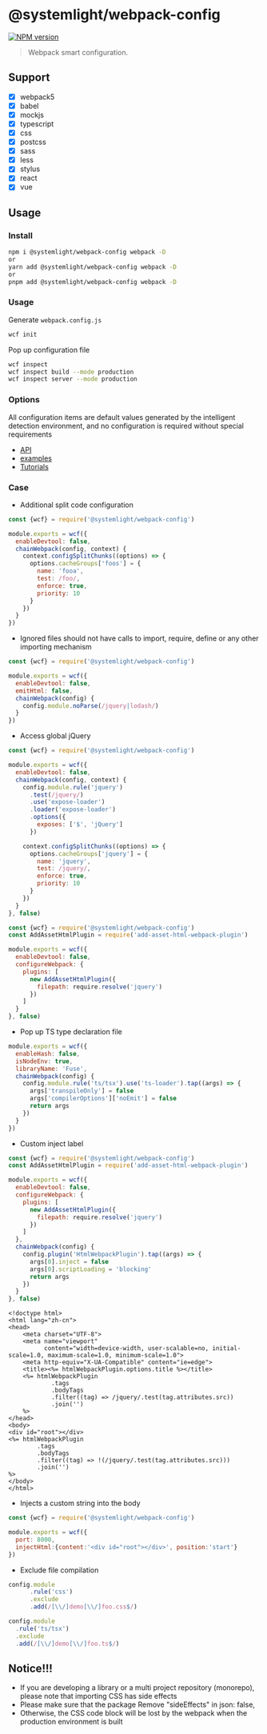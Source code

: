# @systemlight/webpack-config

[![NPM version](https://img.shields.io/npm/v/@systemlight/webpack-config.svg)](https://www.npmjs.com/package/@systemlight/webpack-config)

> Webpack smart configuration.

## Support

- [x] webpack5
- [x] babel
- [x] mockjs
- [x] typescript
- [x] css
- [x] postcss
- [x] sass
- [x] less
- [x] stylus
- [x] react
- [x] vue

## Usage

### Install

```bash
npm i @systemlight/webpack-config webpack -D
or
yarn add @systemlight/webpack-config webpack -D
or
pnpm add @systemlight/webpack-config webpack -D
```

### Usage

Generate `webpack.config.js`

```bash
wcf init
```

Pop up configuration file

```bash
wcf inspect
wcf inspect build --mode production
wcf inspect server --mode production
```

### Options

All configuration items are default values generated by the intelligent detection environment, and no configuration is
required without special requirements

- [API](src/interface/Webpack5RecommendConfigOptions.ts)
- [examples](https://github.com/SystemLight/T-webpack5)
- [Tutorials](https://juejin.cn/post/7139735372237373471)

### Case

- Additional split code configuration

```js
const {wcf} = require('@systemlight/webpack-config')

module.exports = wcf({
  enableDevtool: false,
  chainWebpack(config, context) {
    context.configSplitChunks((options) => {
      options.cacheGroups['foos'] = {
        name: 'fooa',
        test: /foo/,
        enforce: true,
        priority: 10
      }
    })
  }
})
```

- Ignored files should not have calls to import, require, define or any other importing mechanism

```js
const {wcf} = require('@systemlight/webpack-config')

module.exports = wcf({
  enableDevtool: false,
  emitHtml: false,
  chainWebpack(config) {
    config.module.noParse(/jquery|lodash/)
  }
})
```

- Access global jQuery

```js
const {wcf} = require('@systemlight/webpack-config')

module.exports = wcf({
  enableDevtool: false,
  chainWebpack(config, context) {
    config.module.rule('jquery')
      .test(/jquery/)
      .use('expose-loader')
      .loader('expose-loader')
      .options({
        exposes: ['$', 'jQuery']
      })

    context.configSplitChunks((options) => {
      options.cacheGroups['jquery'] = {
        name: 'jquery',
        test: /jquery/,
        enforce: true,
        priority: 10
      }
    })
  }
}, false)
```

```js
const {wcf} = require('@systemlight/webpack-config')
const AddAssetHtmlPlugin = require('add-asset-html-webpack-plugin')

module.exports = wcf({
  enableDevtool: false,
  configureWebpack: {
    plugins: [
      new AddAssetHtmlPlugin({
        filepath: require.resolve('jquery')
      })
    ]
  }
}, false)
```

- Pop up TS type declaration file

```js
module.exports = wcf({
  enableHash: false,
  isNodeEnv: true,
  libraryName: 'Fuse',
  chainWebpack(config) {
    config.module.rule('ts/tsx').use('ts-loader').tap((args) => {
      args['transpileOnly'] = false
      args['compilerOptions']['noEmit'] = false
      return args
    })
  }
})
```

- Custom inject label

```js
const {wcf} = require('@systemlight/webpack-config')
const AddAssetHtmlPlugin = require('add-asset-html-webpack-plugin')

module.exports = wcf({
  enableDevtool: false,
  configureWebpack: {
    plugins: [
      new AddAssetHtmlPlugin({
        filepath: require.resolve('jquery')
      })
    ]
  },
  chainWebpack(config) {
    config.plugin('HtmlWebpackPlugin').tap((args) => {
      args[0].inject = false
      args[0].scriptLoading = 'blocking'
      return args
    })
  }
}, false)
```

```ejs
<!doctype html>
<html lang="zh-cn">
<head>
    <meta charset="UTF-8">
    <meta name="viewport"
          content="width=device-width, user-scalable=no, initial-scale=1.0, maximum-scale=1.0, minimum-scale=1.0">
    <meta http-equiv="X-UA-Compatible" content="ie=edge">
    <title><%= htmlWebpackPlugin.options.title %></title>
    <%= htmlWebpackPlugin
            .tags
            .bodyTags
            .filter((tag) => /jquery/.test(tag.attributes.src))
            .join('')
    %>
</head>
<body>
<div id="root"></div>
<%= htmlWebpackPlugin
        .tags
        .bodyTags
        .filter((tag) => !(/jquery/.test(tag.attributes.src)))
        .join('')
%>
</body>
</html>
```

- Injects a custom string into the body

```js
const {wcf} = require('@systemlight/webpack-config')

module.exports = wcf({
  port: 8000,
  injectHtml:{content:'<div id="root"></div>', position:'start'}
})
```

- Exclude file compilation

```js
config.module
      .rule('css')
      .exclude
      .add(/[\\/]demo[\\/]foo.css$/)

config.module
  .rule('ts/tsx')
  .exclude
  .add(/[\\/]demo[\\/]foo.ts$/)
```

## Notice!!!

- If you are developing a library or a multi project repository (monorepo), please note that importing CSS has side
  effects
- Please make sure that the package Remove "sideEffects" in json: false,
- Otherwise, the CSS code block will be lost by the webpack when the production environment is built
